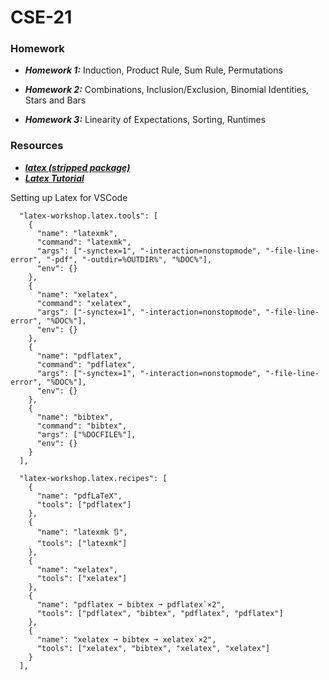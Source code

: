 # CSE-21

### **Homework**

- **_Homework 1:_** Induction, Product Rule, Sum Rule, Permutations

- **_Homework 2:_** Combinations, Inclusion/Exclusion, Binomial Identities, Stars and Bars

- **_Homework 3:_** Linearity of Expectations, Sorting, Runtimes

### **Resources**

- [**_latex (stripped package)_**](https://www.tug.org/mactex/morepackages.html)
- [**_Latex Tutorial_**](https://www.overleaf.com/learn/latex/Learn_LaTeX_in_30_minutes)

Setting up Latex for VSCode

```
  "latex-workshop.latex.tools": [
    {
      "name": "latexmk",
      "command": "latexmk",
      "args": ["-synctex=1", "-interaction=nonstopmode", "-file-line-error", "-pdf", "-outdir=%OUTDIR%", "%DOC%"],
      "env": {}
    },
    {
      "name": "xelatex",
      "command": "xelatex",
      "args": ["-synctex=1", "-interaction=nonstopmode", "-file-line-error", "%DOC%"],
      "env": {}
    },
    {
      "name": "pdflatex",
      "command": "pdflatex",
      "args": ["-synctex=1", "-interaction=nonstopmode", "-file-line-error", "%DOC%"],
      "env": {}
    },
    {
      "name": "bibtex",
      "command": "bibtex",
      "args": ["%DOCFILE%"],
      "env": {}
    }
  ],

  "latex-workshop.latex.recipes": [
    {
      "name": "pdfLaTeX",
      "tools": ["pdflatex"]
    },
    {
      "name": "latexmk 🔃",
      "tools": ["latexmk"]
    },
    {
      "name": "xelatex",
      "tools": ["xelatex"]
    },
    {
      "name": "pdflatex ➞ bibtex ➞ pdflatex`×2",
      "tools": ["pdflatex", "bibtex", "pdflatex", "pdflatex"]
    },
    {
      "name": "xelatex ➞ bibtex ➞ xelatex`×2",
      "tools": ["xelatex", "bibtex", "xelatex", "xelatex"]
    }
  ],
```
